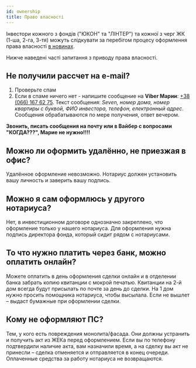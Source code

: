 ```yaml
---
id: ownership
title: Право власності
---
```


Інвестори кожного з фондів ("ЮКОН" та "ЛІНТЕР") та кожної з черг ЖК (1-ша, 2-га, 3-тя) можуть слідкувати за перебігом процесу оформлення права власності [в новинах](/blog).

Нижче наведені часті запитання з приводу права власності.

## Не получили рассчет на e-mail?

1. Проверьте спам
2. Если в спаме ничего нет - напишите сообщение на **Viber Марии**: [+38 (066) 167 62 75](viber://chat?number=+380661676275). Текст сообщения: *Seven, номер дома, номер квартиры с буквой, ФИО инвестора, телефон, електронный адрес*. 
Сообщения обрабатываются по мере получения, ответ вечером.

**Звонить, писать сообщения на почту или в Вайбер с вопросами "КОГДА???", Марие не нужно!!!!**

## Можно ли оформить удалённо, не приезжая в офис?

Удалённое оформление невозможно. Нотариус должен установить вашу личность и заверить вашу подпись.

## Можно я сам оформлюсь у другого нотариуса?

Нет, в инвестиционном договоре однозначно закреплено, что оформление только у нашего нотариуса. Для оформления нужна подпись директора фонда, который сидит рядом с нотариусами.

## То что нужно платить через банк, можно оплатить онлайн?

Можете оплатить в день оформления сделки онлайн и в отделении банка забрать копию квитанции с мокрой печатью. Квитанции на 2-й дом всегда будут присылать по почте за день до сделки. На 1 дом нужно просить помощника нотариуса, чтобы высылала. Если не вышлет – выдаст бумажные при оформлении сделки.

## Кому не оформляют ПС?
Тем, у кого есть повреждения монолита/фасада. Они должны устранить и получить акт из ЖЕКа перед оформлением. Если вы по телефону подтвердили наличие акта, вам назначили время, а на сделку вы акт не принесли – сделка отменяется и отправляется в конец очереди. Оплаченные средства за работу нотариуса не возвращаются.